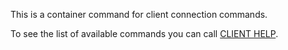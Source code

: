 This is a container command for client connection commands.

To see the list of available commands you can call [CLIENT HELP](client-help.md).
